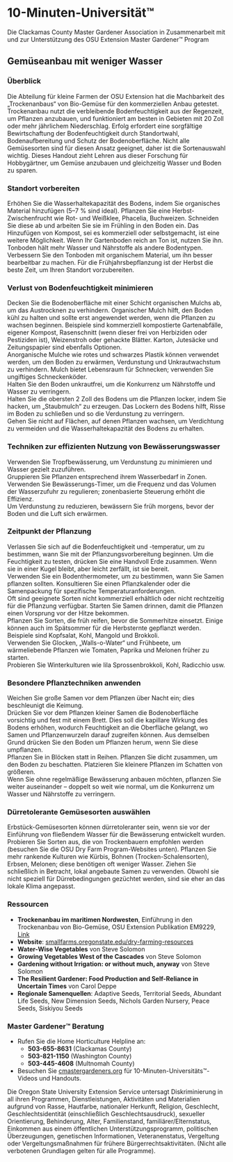 # 10-Minuten-Universität™  
Die Clackamas County Master Gardener Association in Zusammenarbeit mit und zur Unterstützung des OSU Extension Master Gardener™ Program  

## Gemüseanbau mit weniger Wasser  

### Überblick  
Die Abteilung für kleine Farmen der OSU Extension hat die Machbarkeit des „Trockenanbaus“ von Bio-Gemüse für den kommerziellen Anbau getestet. Trockenanbau nutzt die verbleibende Bodenfeuchtigkeit aus der Regenzeit, um Pflanzen anzubauen, und funktioniert am besten in Gebieten mit 20 Zoll oder mehr jährlichem Niederschlag. Erfolg erfordert eine sorgfältige Bewirtschaftung der Bodenfeuchtigkeit durch Standortwahl, Bodenaufbereitung und Schutz der Bodenoberfläche. Nicht alle Gemüsesorten sind für diesen Ansatz geeignet, daher ist die Sortenauswahl wichtig. Dieses Handout zieht Lehren aus dieser Forschung für Hobbygärtner, um Gemüse anzubauen und gleichzeitig Wasser und Boden zu sparen.  

### Standort vorbereiten  
Erhöhen Sie die Wasserhaltekapazität des Bodens, indem Sie organisches Material hinzufügen (5–7 % sind ideal). Pflanzen Sie eine Herbst-Zwischenfrucht wie Rot- und Weißklee, Phacelia, Buchweizen. Schneiden Sie diese ab und arbeiten Sie sie im Frühling in den Boden ein. Das Hinzufügen von Kompost, sei es kommerziell oder selbstgemacht, ist eine weitere Möglichkeit. Wenn Ihr Gartenboden reich an Ton ist, nutzen Sie ihn. Tonboden hält mehr Wasser und Nährstoffe als andere Bodentypen. Verbessern Sie den Tonboden mit organischem Material, um ihn besser bearbeitbar zu machen. Für die Frühjahrsbepflanzung ist der Herbst die beste Zeit, um Ihren Standort vorzubereiten.  

### Verlust von Bodenfeuchtigkeit minimieren  
Decken Sie die Bodenoberfläche mit einer Schicht organischen Mulchs ab, um das Austrocknen zu verhindern. Organischer Mulch hilft, den Boden kühl zu halten und sollte erst angewendet werden, wenn die Pflanzen zu wachsen beginnen. Beispiele sind kommerziell kompostierte Gartenabfälle, eigener Kompost, Rasenschnitt (wenn dieser frei von Herbiziden oder Pestiziden ist), Weizenstroh oder gehackte Blätter. Karton, Jutesäcke und Zeitungspapier sind ebenfalls Optionen.  
Anorganische Mulche wie rotes und schwarzes Plastik können verwendet werden, um den Boden zu erwärmen, Verdunstung und Unkrautwachstum zu verhindern. Mulch bietet Lebensraum für Schnecken; verwenden Sie ungiftiges Schneckenköder.  
Halten Sie den Boden unkrautfrei, um die Konkurrenz um Nährstoffe und Wasser zu verringern.  
Halten Sie die obersten 2 Zoll des Bodens um die Pflanzen locker, indem Sie hacken, um „Staubmulch“ zu erzeugen. Das Lockern des Bodens hilft, Risse im Boden zu schließen und so die Verdunstung zu verringern.  
Gehen Sie nicht auf Flächen, auf denen Pflanzen wachsen, um Verdichtung zu vermeiden und die Wasserhaltekapazität des Bodens zu erhalten.  

### Techniken zur effizienten Nutzung von Bewässerungswasser  
Verwenden Sie Tropfbewässerung, um Verdunstung zu minimieren und Wasser gezielt zuzuführen.  
Gruppieren Sie Pflanzen entsprechend ihrem Wasserbedarf in Zonen.  
Verwenden Sie Bewässerungs-Timer, um die Frequenz und das Volumen der Wasserzufuhr zu regulieren; zonenbasierte Steuerung erhöht die Effizienz.  
Um Verdunstung zu reduzieren, bewässern Sie früh morgens, bevor der Boden und die Luft sich erwärmen.  

### Zeitpunkt der Pflanzung  
Verlassen Sie sich auf die Bodenfeuchtigkeit und -temperatur, um zu bestimmen, wann Sie mit der Pflanzungsvorbereitung beginnen. Um die Feuchtigkeit zu testen, drücken Sie eine Handvoll Erde zusammen. Wenn sie in einer Kugel bleibt, aber leicht zerfällt, ist sie bereit.  
Verwenden Sie ein Bodenthermometer, um zu bestimmen, wann Sie Samen pflanzen sollten. Konsultieren Sie einen Pflanzkalender oder die Samenpackung für spezifische Temperaturanforderungen.  
Oft sind geeignete Sorten nicht kommerziell erhältlich oder nicht rechtzeitig für die Pflanzung verfügbar. Starten Sie Samen drinnen, damit die Pflanzen einen Vorsprung vor der Hitze bekommen.  
Pflanzen Sie Sorten, die früh reifen, bevor die Sommerhitze einsetzt. Einige können auch im Spätsommer für die Herbsternte gepflanzt werden. Beispiele sind Kopfsalat, Kohl, Mangold und Brokkoli.  
Verwenden Sie Glocken, „Walls-o-Water“ und Frühbeete, um wärmeliebende Pflanzen wie Tomaten, Paprika und Melonen früher zu starten.  
Probieren Sie Winterkulturen wie lila Sprossenbrokkoli, Kohl, Radicchio usw.  

### Besondere Pflanztechniken anwenden  
Weichen Sie große Samen vor dem Pflanzen über Nacht ein; dies beschleunigt die Keimung.  
Drücken Sie vor dem Pflanzen kleiner Samen die Bodenoberfläche vorsichtig und fest mit einem Brett. Dies soll die kapillare Wirkung des Bodens erhöhen, wodurch Feuchtigkeit an die Oberfläche gelangt, wo Samen und Pflanzenwurzeln darauf zugreifen können. Aus demselben Grund drücken Sie den Boden um Pflanzen herum, wenn Sie diese umpflanzen.  
Pflanzen Sie in Blöcken statt in Reihen. Pflanzen Sie dicht zusammen, um den Boden zu beschatten. Platzieren Sie kleinere Pflanzen im Schatten von größeren.  
Wenn Sie ohne regelmäßige Bewässerung anbauen möchten, pflanzen Sie weiter auseinander – doppelt so weit wie normal, um die Konkurrenz um Wasser und Nährstoffe zu verringern.  

### Dürretolerante Gemüsesorten auswählen  
Erbstück-Gemüsesorten können dürretoleranter sein, wenn sie vor der Einführung von fließendem Wasser für die Bewässerung entwickelt wurden. Probieren Sie Sorten aus, die von Trockenbauern empfohlen werden (besuchen Sie die OSU Dry Farm Program-Websites unten). Pflanzen Sie mehr rankende Kulturen wie Kürbis, Bohnen (Trocken-Schalensorten), Erbsen, Melonen; diese benötigen oft weniger Wasser. Ziehen Sie schließlich in Betracht, lokal angebaute Samen zu verwenden. Obwohl sie nicht speziell für Dürrebedingungen gezüchtet werden, sind sie eher an das lokale Klima angepasst.  

### Ressourcen  
- **Trockenanbau im maritimen Nordwesten**, Einführung in den Trockenanbau von Bio-Gemüse, OSU Extension Publikation EM9229, [Link](https://catalog.extension.oregonstate.edu/)  
- **Website**: [smallfarms.oregonstate.edu/dry-farming-resources](http://smallfarms.oregonstate.edu/dry-farming-resources)  
- **Water-Wise Vegetables** von Steve Solomon  
- **Growing Vegetables West of the Cascades** von Steve Solomon  
- **Gardening without Irrigation: or without much, anyway** von Steve Solomon  
- **The Resilient Gardener: Food Production and Self-Reliance in Uncertain Times** von Carol Deppe  
- **Regionale Samenquellen**: Adaptive Seeds, Territorial Seeds, Abundant Life Seeds, New Dimension Seeds, Nichols Garden Nursery, Peace Seeds, Siskiyou Seeds  

### Master Gardener™ Beratung  
- Rufen Sie die Home Horticulture Helpline an:  
  - **503-655-8631** (Clackamas County)  
  - **503-821-1150** (Washington County)  
  - **503-445-4608** (Multnomah County)  
- Besuchen Sie [cmastergardeners.org](http://www.cmastergardeners.org) für 10-Minuten-Universitäts™-Videos und Handouts.  

Die Oregon State University Extension Service untersagt Diskriminierung in all ihren Programmen, Dienstleistungen, Aktivitäten und Materialien aufgrund von Rasse, Hautfarbe, nationaler Herkunft, Religion, Geschlecht, Geschlechtsidentität (einschließlich Geschlechtsausdruck), sexueller Orientierung, Behinderung, Alter, Familienstand, familiärer/Elternstatus, Einkommen aus einem öffentlichen Unterstützungsprogramm, politischen Überzeugungen, genetischen Informationen, Veteranenstatus, Vergeltung oder Vergeltungsmaßnahmen für frühere Bürgerrechtsaktivitäten. (Nicht alle verbotenen Grundlagen gelten für alle Programme).